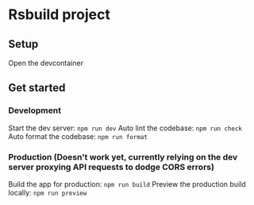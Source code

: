 # Rsbuild project

## Setup
Open the devcontainer

## Get started

### Development
Start the dev server: `npm run dev`
Auto lint the codebase: `npm run check`
Auto format the codebase: `npm run format`

### Production (Doesn't work yet, currently relying on the dev server proxying API requests to dodge CORS errors)
Build the app for production: `npm run build`
Preview the production build locally: `npm run preview`
